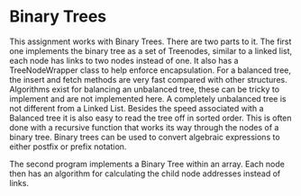# Binary Trees

This assignment works with Binary Trees.  There are two parts to it.  The first one implements the binary tree as a set of Treenodes, similar to a linked list, each node has links to two nodes instead of one.  It also has a TreeNodeWrapper class to help enforce encapsulation.  For a balanced tree, the insert and fetch methods are very fast compared with other structures.  Algorithms exist for balancing an unbalanced tree, these can be tricky to implement and are not implemented here.  A completely unbalanced tree is not different from a Linked List.  Besides the speed associated with a Balanced tree it is also easy to read the tree off in sorted order.  This is often done with a recursive function that works its way through the nodes of a binary tree.  Binary trees can be used to convert algebraic expressions to either postfix or prefix notation.     

The second program implements a Binary Tree within an array.  Each node then has an algorithm for calculating the child node addresses instead of links.
